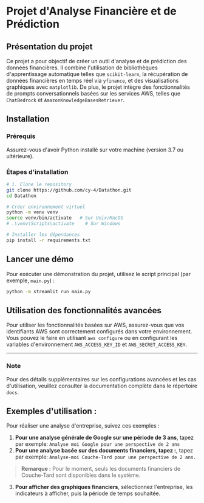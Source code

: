 
# Projet d'Analyse Financière et de Prédiction

## Présentation du projet
Ce projet a pour objectif de créer un outil d'analyse et de prédiction des données financières. Il combine l'utilisation de bibliothèques d'apprentissage automatique telles que `scikit-learn`, la récupération de données financières en temps réel via `yfinance`, et des visualisations graphiques avec `matplotlib`. De plus, le projet intègre des fonctionnalités de prompts conversationnels basées sur les services AWS, telles que `ChatBedrock` et `AmazonKnowledgeBasesRetriever`.

## Installation

### Prérequis
Assurez-vous d'avoir Python installé sur votre machine (version 3.7 ou ultérieure).

### Étapes d'installation

```bash
# 1. Clone le repository
git clone https://github.com/cy-4/Datathon.git
cd Datathon

# Créer environnement virtuel
python -m venv venv
source venv/bin/activate   # Sur Unix/MacOS
# .\venv\Scripts\activate    # Sur Windows

# Installer les dépendances
pip install -r requirements.txt
```

## Lancer une démo

Pour exécuter une démonstration du projet, utilisez le script principal (par exemple, `main.py`) :

```bash
python -m streamlit run main.py
```

## Utilisation des fonctionnalités avancées

Pour utiliser les fonctionnalités basées sur AWS, assurez-vous que vos identifiants AWS sont correctement configurés dans votre environnement. Vous pouvez le faire en utilisant `aws configure` ou en configurant les variables d'environnement `AWS_ACCESS_KEY_ID` et `AWS_SECRET_ACCESS_KEY`.

---

### Note
Pour des détails supplémentaires sur les configurations avancées et les cas d'utilisation, veuillez consulter la documentation complète dans le répertoire `docs`.

## Exemples d'utilisation :

Pour réaliser une analyse d'entreprise, suivez ces exemples :

1. **Pour une analyse générale de Google sur une période de 3 ans**, tapez par exemple:
`Analyse moi Google pour une perspective de 2 ans`
2. **Pour une analyse basée sur des documents financiers, tapez :**, tapez par exemple:
`Analyse-moi Couche-Tard pour une perspective de 2 ans.`
> **Remarque :** Pour le moment, seuls les documents financiers de Couche-Tard sont disponibles dans le système.
3. **Pour afficher des graphiques financiers**, sélectionnez l'entreprise, les indicateurs à afficher, puis la période de temps souhaitée. 